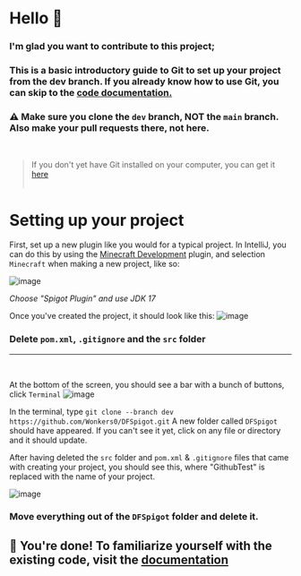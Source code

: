 # Hello 👋

### I'm glad you want to contribute to this project; 
### This is a basic introductory guide to Git to set up your project from the dev branch. If you already know how to use Git, you can skip to the [code documentation.](https://github.com/Wonkers0/DFSpigot/blob/main/guides/docs.md)

### ⚠ Make sure you clone the `dev` branch, **NOT** the `main` branch. Also make your pull requests there, not here.
<br>

>If you don't yet have Git installed on your computer, you can get it [here](https://git-scm.com/book/en/v2/Getting-Started-Installing-Git)
<br><br>

# Setting up your project
First, set up a new plugin like you would for a typical project. In IntelliJ, you can do this by using the [Minecraft Development](https://plugins.jetbrains.com/plugin/8327-minecraft-development) plugin, and
selection `Minecraft` when making a new project, like so:

![image](https://user-images.githubusercontent.com/106038003/205464945-002f2330-7c70-4c2a-b0dd-9d9753f0cc3b.png)

*Choose "Spigot Plugin" and use JDK 17*


Once you've created the project, it should look like this:
![image](https://user-images.githubusercontent.com/106038003/205465192-28178b69-8cfb-4cc0-885d-f4d9e078e000.png)

### Delete `pom.xml`, `.gitignore` and the `src` folder

<hr />
<br>

At the bottom of the screen, you should see a bar with a bunch of buttons, click `Terminal`
![image](https://user-images.githubusercontent.com/106038003/205467057-eec50a00-2bff-4c1e-a53e-24df593a3805.png)

In the terminal, type `git clone --branch dev https://github.com/Wonkers0/DFSpigot.git`
A new folder called `DFSpigot` should have appeared. If you can't see it yet, click on any file or directory and it should update.

After having deleted the `src` folder and `pom.xml` & `.gitignore` files that came with creating your project, you should see this, where "GithubTest" is replaced with the name of your project.

![image](https://user-images.githubusercontent.com/106038003/205467276-c523f503-8131-4dda-a6f2-1c7370540b78.png)

### Move everything out of the `DFSpigot` folder and delete it.


## 🥳 You're done! To familiarize yourself with the existing code, visit the [documentation](https://github.com/Wonkers0/DFSpigot/blob/main/guides/docs.md)


